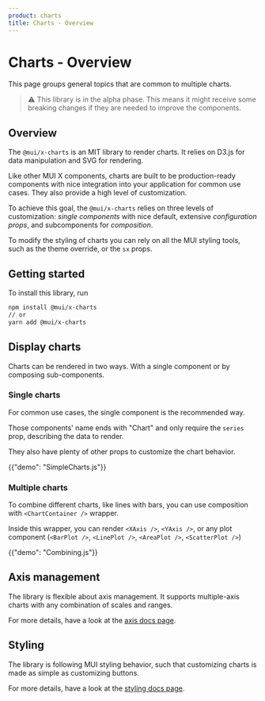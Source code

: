 ```yaml
---
product: charts
title: Charts - Overview
---
```


# Charts - Overview

<p class="description">This page groups general topics that are common to multiple charts.</p>

> ⚠️ This library is in the alpha phase. This means it might receive some breaking changes if they are needed to improve the components.

## Overview

The `@mui/x-charts` is an MIT library to render charts.
It relies on D3.js for data manipulation and SVG for rendering.

Like other MUI X components, charts are built to be production-ready components with nice integration into your application for common use cases.
They also provide a high level of customization.

To achieve this goal, the `@mui/x-charts` relies on three levels of customization:
_single components_ with nice default, extensive _configuration props_, and subcomponents for _composition_.

To modify the styling of charts you can rely on all the MUI styling tools, such as the theme override, or the `sx` props.

## Getting started

To install this library, run

```sh
npm install @mui/x-charts
// or
yarn add @mui/x-charts
```

## Display charts

Charts can be rendered in two ways.
With a single component or by composing sub-components.

### Single charts

For common use cases, the single component is the recommended way.

Those components' name ends with "Chart" and only require the `series` prop, describing the data to render.

They also have plenty of other props to customize the chart behavior.

{{"demo": "SimpleCharts.js"}}

### Multiple charts

To combine different charts, like lines with bars, you can use composition with `<ChartContainer />` wrapper.

Inside this wrapper, you can render `<XAxis />`, `<YAxis />`, or any plot component (`<BarPlot />`, `<LinePlot />`, `<AreaPlot />`, `<ScatterPlot />`)

{{"demo": "Combining.js"}}

## Axis management

The library is flexible about axis management.
It supports multiple-axis charts with any combination of scales and ranges.

For more details, have a look at the [axis docs page](/x/react-charts/axis/).

## Styling

The library is following MUI styling behavior, such that customizing charts is made as simple as customizing buttons.

For more details, have a look at the [styling docs page](/x/react-charts/styling/).
